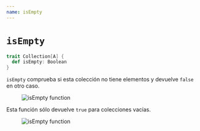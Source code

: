 ```yaml
---
name: isEmpty
---
```


# `isEmpty`

~~~ scala
trait Collection[A] {
  def isEmpty: Boolean
}
~~~

`isEmpty` comprueba si esta colección no tiene elementos y devuelve `false` en otro caso.

<figure class="diagram">
  <img src="../images/isEmpty.svg" alt="isEmpty function">
  <!-- <figcaption class="diagram-desc"></figcaption> -->
</figure>

Esta función sólo devuelve `true` para colecciones vacías.

<figure class="diagram">
  <img src="../images/isEmpty.2.svg" alt="isEmpty function">
  <!-- <figcaption class="diagram-desc"></figcaption> -->
</figure>
